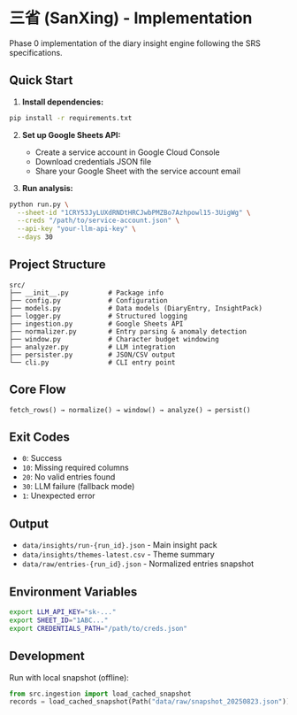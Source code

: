 # 三省 (SanXing) - Implementation

Phase 0 implementation of the diary insight engine following the SRS specifications.

## Quick Start

1. **Install dependencies:**

```bash
pip install -r requirements.txt
```

2. **Set up Google Sheets API:**

   - Create a service account in Google Cloud Console
   - Download credentials JSON file
   - Share your Google Sheet with the service account email

3. **Run analysis:**

```bash
python run.py \
  --sheet-id "1CRY53JyLUXdRNDtHRCJwbPMZBo7Azhpowl15-3UigWg" \
  --creds "/path/to/service-account.json" \
  --api-key "your-llm-api-key" \
  --days 30
```

## Project Structure

```
src/
├── __init__.py          # Package info
├── config.py            # Configuration
├── models.py            # Data models (DiaryEntry, InsightPack)
├── logger.py            # Structured logging
├── ingestion.py         # Google Sheets API
├── normalizer.py        # Entry parsing & anomaly detection
├── window.py            # Character budget windowing
├── analyzer.py          # LLM integration
├── persister.py         # JSON/CSV output
└── cli.py               # CLI entry point
```

## Core Flow

```
fetch_rows() → normalize() → window() → analyze() → persist()
```

## Exit Codes

- `0`: Success
- `10`: Missing required columns
- `20`: No valid entries found
- `30`: LLM failure (fallback mode)
- `1`: Unexpected error

## Output

- `data/insights/run-{run_id}.json` - Main insight pack
- `data/insights/themes-latest.csv` - Theme summary
- `data/raw/entries-{run_id}.json` - Normalized entries snapshot

## Environment Variables

```bash
export LLM_API_KEY="sk-..."
export SHEET_ID="1ABC..."
export CREDENTIALS_PATH="/path/to/creds.json"
```

## Development

Run with local snapshot (offline):

```python
from src.ingestion import load_cached_snapshot
records = load_cached_snapshot(Path("data/raw/snapshot_20250823.json"))
```

